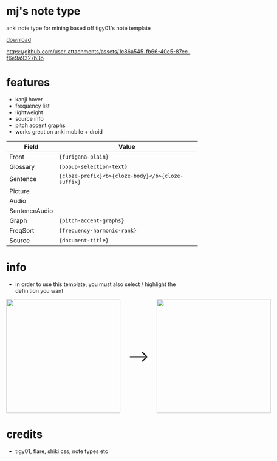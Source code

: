 # mj's note type
anki note type for mining based off tigy01's note template

[download](https://github.com/watchtheflowers/mj-s-note-type/blob/main/mj%20auto%20mining.apkg)

https://github.com/user-attachments/assets/1c86a545-fb66-40e5-87ec-f6e9a9327b3b

# features
- kanji hover
- frequency list
- lightweight
- source info
- pitch accent graphs
- works great on anki mobile + droid

| Field              | Value                                             |
| ------------------ | ------------------------------------------------- |
| Front              | `{furigana-plain}`                                |
| Glossary           | `{popup-selection-text}`                          |
| Sentence           | `{cloze-prefix}<b>{cloze-body}</b>{cloze-suffix}` |
| Picture            |                                                   |
| Audio              |                                                   |
| SentenceAudio      |                                                   |
| Graph              | `{pitch-accent-graphs}`                           |
| FreqSort           | `{frequency-harmonic-rank}`                       |
| Source             | `{document-title}`                                |

# info
- in order to use this template, you must also select / highlight the definition you want
<div align="center" style="display: inline-flex; align-items: center; gap: 20px;">
  <img src="https://github.com/user-attachments/assets/0c5c2cd6-f420-4ba5-a7b8-57e5132c222d" height="300px" />
  <span style="font-size: 3em;">⟶</span>
  <img src="https://github.com/user-attachments/assets/e06c5e53-c00e-476d-9634-e05679e42619" height="300px" />
</div>







# credits
- tigy01, flare, shiki css, note types etc
